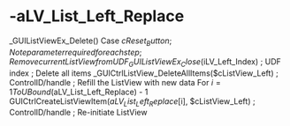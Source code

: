 # -aLV_List_Left_Replace
_GUIListViewEx_Delete() Case $cReset_Button ; Note parameter required for each step ; Remove current ListView from UDF _GUIListViewEx_Close($iLV_Left_Index) ; UDF index ; Delete all items _GUICtrlListView_DeleteAllItems($cListView_Left) ; ControlID/handle ; Refill the ListView with new data For $i = 1 To UBound($aLV_List_Left_Replace) - 1 GUICtrlCreateListViewItem($aLV_List_Left_Replace[$i], $cListView_Left) ; ControlID/handle ; Re-initiate ListView
